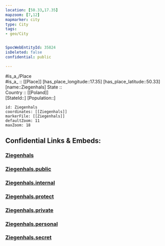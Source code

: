 ```yaml
---
location: [50.33,17.35] 
mapzoom: [7,12] 
mapmarker: city 
type: City
tags:
- geo/City


SpocWebEntityId: 35824
isDeleted: false
confidential: public

---
```

#is_a_/Place  
#is_a_ :: [[Place]] 
[has_place_longitude::17.35] 
[has_place_latitude::50.33] 
[name::Ziegenhals] 
State ::  
Country :: [[Poland]]  
[StateId::] 
[Population::] 



```leaflet
id: Ziegenhals
coordinates: [[Ziegenhals]] 
markerFile: [[Ziegenhals]] 
defaultZoom: 11 
maxZoom: 18
```


## Confidential Links & Embeds: 

### [Ziegenhals](/_Standards/Earth/Continent/Europe/Europe~East/Poland/Provinces~Poland/Opole/City/Ziegenhals.md) 

### [Ziegenhals.public](/_public/Earth/Continent/Europe/Europe~East/Poland/Provinces~Poland/Opole/City/Ziegenhals.public.md) 

### [Ziegenhals.internal](/_internal/Earth/Continent/Europe/Europe~East/Poland/Provinces~Poland/Opole/City/Ziegenhals.internal.md) 

### [Ziegenhals.protect](/_protect/Earth/Continent/Europe/Europe~East/Poland/Provinces~Poland/Opole/City/Ziegenhals.protect.md) 

### [Ziegenhals.private](/_private/Earth/Continent/Europe/Europe~East/Poland/Provinces~Poland/Opole/City/Ziegenhals.private.md) 

### [Ziegenhals.personal](/_personal/Earth/Continent/Europe/Europe~East/Poland/Provinces~Poland/Opole/City/Ziegenhals.personal.md) 

### [Ziegenhals.secret](/_secret/Earth/Continent/Europe/Europe~East/Poland/Provinces~Poland/Opole/City/Ziegenhals.secret.md)

